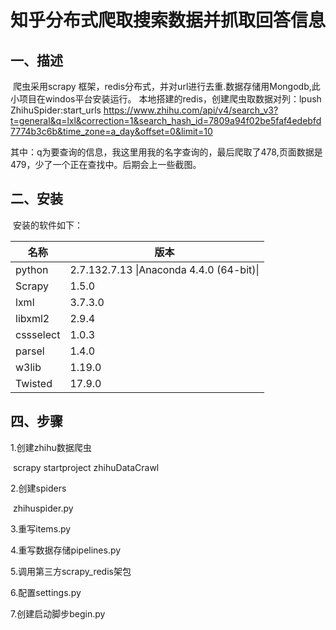 # 知乎分布式爬取搜索数据并抓取回答信息
## 一、描述

​	爬虫采用scrapy 框架，redis分布式，并对url进行去重.数据存储用Mongodb,此小项目在windos平台安装运行。
本地搭建的redis，创建爬虫取数据对列：lpush ZhihuSpider:start_urls https://www.zhihu.com/api/v4/search_v3?t=general&q=lxl&correction=1&search_hash_id=7809a94f02be5faf4edebfd7774b3c6b&time_zone=a_day&offset=0&limit=10

其中：q为要查询的信息，我这里用我的名字查询的，最后爬取了478,页面数据是479，少了一个正在查找中。后期会上一些截图。

## 二、安装

​	安装的软件如下：

| 名称        | 版本                                       |
| --------- | ---------------------------------------- |
| python    | 2.7.132.7.13 \|Anaconda 4.4.0 (64-bit)\| |
| Scrapy    | 1.5.0                                    |
| lxml      | 3.7.3.0                                  |
| libxml2   | 2.9.4                                    |
| cssselect | 1.0.3                                    |
| parsel    | 1.4.0                                    |
| w3lib     | 1.19.0                                   |
| Twisted   | 17.9.0                                   |

## 四、步骤

1.创建zhihu数据爬虫

​	scrapy startproject zhihuDataCrawl

2.创建spiders

​	zhihuspider.py

3.重写items.py

4.重写数据存储pipelines.py

5.调用第三方scrapy_redis架包

6.配置settings.py

7.创建启动脚步begin.py
